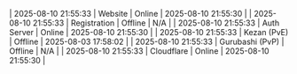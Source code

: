 | 2025-08-10 21:55:33 | Website | Online | 2025-08-10 21:55:30 |
| 2025-08-10 21:55:33 | Registration | Offline | N/A |
| 2025-08-10 21:55:33 | Auth Server | Online | 2025-08-10 21:55:30 |
| 2025-08-10 21:55:33 | Kezan (PvE) | Offline | 2025-08-03 17:58:02 |
| 2025-08-10 21:55:33 | Gurubashi (PvP) | Offline | N/A |
| 2025-08-10 21:55:33 | Cloudflare | Online | 2025-08-10 21:55:30 |
